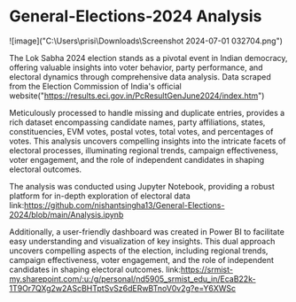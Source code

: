 # General-Elections-2024 Analysis

![image]("C:\Users\prisi\Downloads\Screenshot 2024-07-01 032704.png")


The Lok Sabha 2024 election stands as a pivotal event in Indian democracy, offering valuable insights into voter behavior, party performance, and electoral dynamics through comprehensive data analysis. 
Data scraped from the Election Commission of India's official website("https://results.eci.gov.in/PcResultGenJune2024/index.htm")

Meticulously processed to handle missing and duplicate entries, provides a rich dataset encompassing candidate names, party affiliations, states, constituencies, EVM votes, postal votes, total votes, and percentages of votes. This analysis uncovers compelling insights into the intricate facets of electoral processes, illuminating regional trends, campaign effectiveness, voter engagement, and the role of independent candidates in shaping electoral outcomes.



The analysis was conducted using Jupyter Notebook, providing a robust platform for in-depth exploration of electoral data
link:https://github.com/nishantsingha13/General-Elections-2024/blob/main/Analysis.ipynb

Additionally, a user-friendly dashboard was created in Power BI to facilitate easy understanding and visualization of key insights. This dual approach uncovers compelling aspects of the election, including regional trends, campaign effectiveness, voter engagement, and the role of independent candidates in shaping electoral outcomes.
link:https://srmist-my.sharepoint.com/:u:/g/personal/nd5905_srmist_edu_in/EcaB22k-1T9Or7QXg2w2AScBHTptSvSz6dERwBTnoV0v2g?e=Y6XWSc


